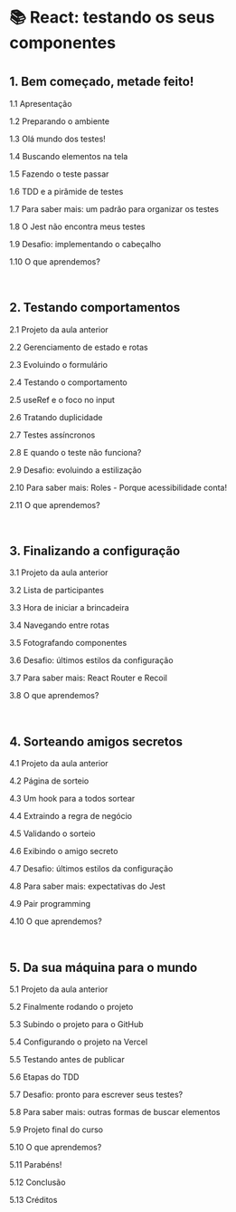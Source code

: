 <h1>📚 React: testando os seus componentes<h1>

<h2>1. Bem começado, metade feito! </h2>
<p>1.1 Apresentação</p>
<p>1.2 Preparando o ambiente</p>
<p>1.3 Olá mundo dos testes!</p>
<p>1.4 Buscando elementos na tela</p>
<p>1.5 Fazendo o teste passar</p>
<p>1.6 TDD e a pirâmide de testes</p>
<p>1.7 Para saber mais: um padrão para organizar os testes</p>
<p>1.8 O Jest não encontra meus testes</p>
<p>1.9 Desafio: implementando o cabeçalho</p>
<p>1.10 O que aprendemos?</p><br>

<h2>2. Testando comportamentos</h2>
<p>2.1 Projeto da aula anterior</p>
<p>2.2 Gerenciamento de estado e rotas</p>
<p>2.3 Evoluindo o formulário</p>
<p>2.4 Testando o comportamento</p>
<p>2.5 useRef e o foco no input</p>
<p>2.6 Tratando duplicidade</p>
<p>2.7 Testes assíncronos</p>
<p>2.8 E quando o teste não funciona?</p>
<p>2.9 Desafio: evoluindo a estilização</p>
<p>2.10 Para saber mais: Roles - Porque acessibilidade conta!</p>
<p>2.11 O que aprendemos?</p><br>

<h2>3. Finalizando a configuração</h2>
<p>3.1 Projeto da aula anterior</p>
<p>3.2 Lista de participantes</p>
<p>3.3 Hora de iniciar a brincadeira</p>
<p>3.4 Navegando entre rotas</p>
<p>3.5 Fotografando componentes</p>
<p>3.6 Desafio: últimos estilos da configuração</p>
<p>3.7 Para saber mais: React Router e Recoil</p>
<p>3.8 O que aprendemos?</p><br>

<h2>4. Sorteando amigos secretos</h2>
<p>4.1 Projeto da aula anterior</p>
<p>4.2 Página de sorteio</p>
<p>4.3 Um hook para a todos sortear</p>
<p>4.4 Extraindo a regra de negócio</p>
<p>4.5 Validando o sorteio</p>
<p>4.6 Exibindo o amigo secreto</p>
<p>4.7 Desafio: últimos estilos da configuração</p>
<p>4.8 Para saber mais: expectativas do Jest</p>
<p>4.9 Pair programming</p>
<p>4.10 O que aprendemos?</p><br>

<h2>5. Da sua máquina para o mundo</h2>
<p>5.1 Projeto da aula anterior</p>
<p>5.2 Finalmente rodando o projeto</p>
<p>5.3 Subindo o projeto para o GitHub</p>
<p>5.4 Configurando o projeto na Vercel</p>
<p>5.5 Testando antes de publicar</p>
<p>5.6 Etapas do TDD</p>
<p>5.7 Desafio: pronto para escrever seus testes?</p>
<p>5.8 Para saber mais: outras formas de buscar elementos</p>
<p>5.9 Projeto final do curso</p>
<p>5.10 O que aprendemos?</p>
<p>5.11 Parabéns!</p>
<p>5.12 Conclusão</p>
<p>5.13 Créditos</p>

